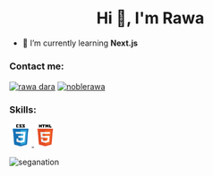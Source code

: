 <h1 align="center">Hi 👋, I'm Rawa</h1>


- 🌱 I’m currently learning **Next.js**

<h3 align="left">Contact me:</h3>
<a href="https://fb.com/rawa dara" target="blank"><img align="center" src="https://raw.githubusercontent.com/rahuldkjain/github-profile-readme-generator/master/src/images/icons/Social/facebook.svg" alt="rawa dara" height="30" width="40" /></a>
<a href="https://instagram.com/noblerawa" target="blank"><img align="center" src="https://raw.githubusercontent.com/rahuldkjain/github-profile-readme-generator/master/src/images/icons/Social/instagram.svg" alt="noblerawa" height="30" width="40" /></a>
<p align="left">
</p>

<h3 align="left">Skills: </h3>
<a href="https://www.w3schools.com/css/" target="_blank" rel="noreferrer"> <img src="https://raw.githubusercontent.com/devicons/devicon/master/icons/css3/css3-original-wordmark.svg" alt="css3" width="40" height="40"/> </a> <a href="https://www.w3.org/html/" target="_blank" rel="noreferrer"> <img src="https://raw.githubusercontent.com/devicons/devicon/master/icons/html5/html5-original-wordmark.svg" alt="html5" width="40" height="40"/> </a> </p>



<p><img align="center" src="https://github-readme-streak-stats.herokuapp.com/?user=seganation&" alt="seganation" /></p>
